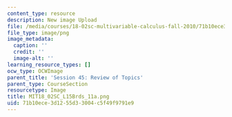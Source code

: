 ```yaml
---
content_type: resource
description: New image Upload
file: /media/courses/18-02sc-multivariable-calculus-fall-2010/71b10ece3d1255d33004c5f49f9791e9_MIT18_02SC_L15Brds_11a.png
file_type: image/png
image_metadata:
  caption: ''
  credit: ''
  image-alt: ''
learning_resource_types: []
ocw_type: OCWImage
parent_title: 'Session 45: Review of Topics'
parent_type: CourseSection
resourcetype: Image
title: MIT18_02SC_L15Brds_11a.png
uid: 71b10ece-3d12-55d3-3004-c5f49f9791e9
---
```

